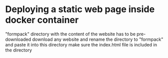 # Deploying a static web page inside docker container

"formpack" directory with the content of the website has to be pre-downloaded
download any website and rename the directory to "formpack" and paste it into this directory
make sure the index.html file is included in the directory